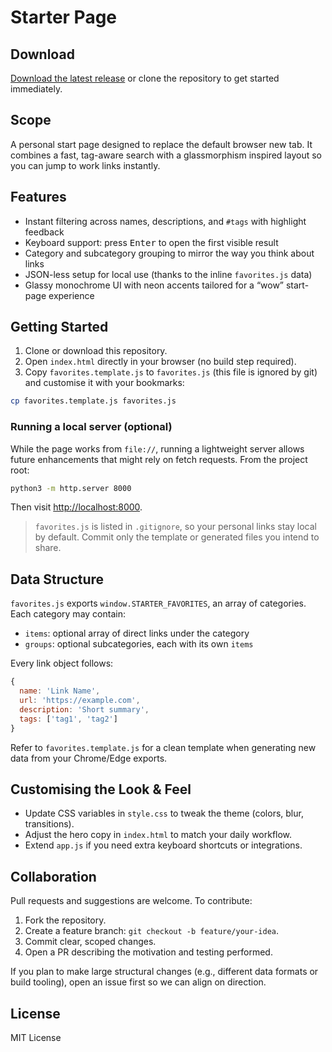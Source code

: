 # Starter Page

## Download
[Download the latest release](https://github.com/alessiopelliccione/starter-page/releases/download/v1.0.0/starter_page.zip) or clone the repository to get started immediately.

## Scope
A personal start page designed to replace the default browser new tab. It combines a fast, tag-aware search with a glassmorphism inspired layout so you can jump to work links instantly.

## Features
- Instant filtering across names, descriptions, and `#tags` with highlight feedback
- Keyboard support: press <kbd>Enter</kbd> to open the first visible result
- Category and subcategory grouping to mirror the way you think about links
- JSON-less setup for local use (thanks to the inline `favorites.js` data)
- Glassy monochrome UI with neon accents tailored for a “wow” start-page experience

## Getting Started
1. Clone or download this repository.
2. Open `index.html` directly in your browser (no build step required).
3. Copy `favorites.template.js` to `favorites.js` (this file is ignored by git) and customise it with your bookmarks:

```bash
cp favorites.template.js favorites.js
```

### Running a local server (optional)
While the page works from `file://`, running a lightweight server allows future enhancements that might rely on fetch requests. From the project root:

```bash
python3 -m http.server 8000
```

Then visit <http://localhost:8000>.

> `favorites.js` is listed in `.gitignore`, so your personal links stay local by default. Commit only the template or generated files you intend to share.

## Data Structure
`favorites.js` exports `window.STARTER_FAVORITES`, an array of categories. Each category may contain:

- `items`: optional array of direct links under the category
- `groups`: optional subcategories, each with its own `items`

Every link object follows:

```js
{
  name: 'Link Name',
  url: 'https://example.com',
  description: 'Short summary',
  tags: ['tag1', 'tag2']
}
```

Refer to `favorites.template.js` for a clean template when generating new data from your Chrome/Edge exports.

## Customising the Look & Feel
- Update CSS variables in `style.css` to tweak the theme (colors, blur, transitions).
- Adjust the hero copy in `index.html` to match your daily workflow.
- Extend `app.js` if you need extra keyboard shortcuts or integrations.

## Collaboration
Pull requests and suggestions are welcome. To contribute:
1. Fork the repository.
2. Create a feature branch: `git checkout -b feature/your-idea`.
3. Commit clear, scoped changes.
4. Open a PR describing the motivation and testing performed.

If you plan to make large structural changes (e.g., different data formats or build tooling), open an issue first so we can align on direction.

## License
MIT License
